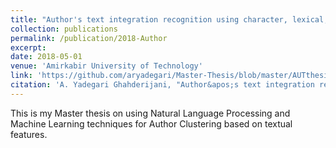 ```yaml
---
title: "Author's text integration recognition using character, lexical, syntactic and semantic features in Persian texts"
collection: publications
permalink: /publication/2018-Author
excerpt: 
date: 2018-05-01
venue: 'Amirkabir University of Technology'
link: 'https://github.com/aryadegari/Master-Thesis/blob/master/AUTthesis.pdf'
citation: 'A. Yadegari Ghahderijani, "Author&apos;s text integration recognition using character, lexical, syntactic and semantic features in Persian texts,"  M.S. thesis, Computer Engineering and Information Technology Department, Amirkabir University of Technology, 2018.'
---
```

This is my Master thesis on using Natural Language Processing and Machine Learning techniques for Author Clustering based on textual features.
